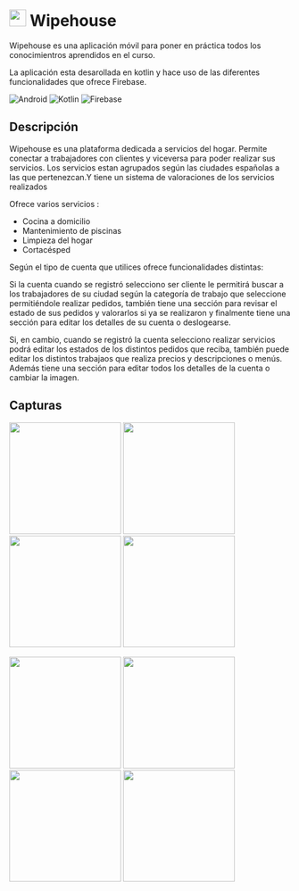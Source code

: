 # <img src="https://i.imgur.com/oQLBQFR.png" width="30"> Wipehouse 
Wipehouse es una aplicación móvil para poner en práctica todos los conocimientros aprendidos en el curso.

La aplicación esta desarollada en kotlin y hace uso de las diferentes funcionalidades que ofrece Firebase.

![Android](https://img.shields.io/badge/Android-3DDC84?style=for-the-badge&logo=android&logoColor=white)
![Kotlin](https://img.shields.io/badge/kotlin-%230095D5.svg?style=for-the-badge&logo=kotlin&logoColor=white)
![Firebase](https://img.shields.io/badge/firebase-%23039BE5.svg?style=for-the-badge&logo=firebase)

## Descripción
Wipehouse es una plataforma dedicada a servicios del hogar.
Permite conectar a trabajadores con clientes y viceversa para poder realizar sus servicios.
Los servicios estan agrupados según las ciudades españolas a las que pertenezcan.Y tiene un sistema de valoraciones de los servicios realizados

Ofrece varios servicios :
* Cocina a domicilio
* Mantenimiento de piscinas
* Limpieza del hogar
* Cortacésped

Según el tipo de cuenta que utilices ofrece funcionalidades distintas:

Si la cuenta cuando se registró selecciono ser cliente le permitirá buscar a los trabajadores de su ciudad según la categoría de trabajo que seleccione
permitiéndole realizar pedidos, también tiene una sección para revisar el estado de sus pedidos y valorarlos si ya se realizaron y finalmente tiene una sección para editar los detalles de su cuenta o deslogearse.

Si, en cambio, cuando se registró la cuenta selecciono realizar servicios podrá editar los estados de los distintos pedidos que reciba, también puede editar los distintos trabajaos que realiza precios y descripciones o menús.
Además tiene una sección para editar todos los detalles de la cuenta o cambiar la imagen.

## Capturas
<img src="https://i.imgur.com/bA0jmbz.jpg" width="200"> <img src="https://i.imgur.com/z8ZnGjz.jpg" width="200"> <img src="https://i.imgur.com/fRbtOEJ.jpg" width="200"> <img src="https://i.imgur.com/KuQVFHO.jpg" width="200">

<img src="https://i.imgur.com/dLk4Y2W.jpg" width="200">  <img src="https://i.imgur.com/JBPi3GJ.jpg" width="200"> <img src="https://i.imgur.com/0QKnnqD.jpg" width="200"> <img src="https://i.imgur.com/XSQDFFO.jpg" width="200"> 


